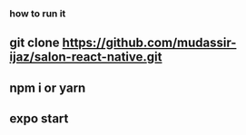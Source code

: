 ### how to run it

## git clone https://github.com/mudassir-ijaz/salon-react-native.git
## npm i or yarn
## expo start


